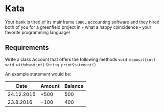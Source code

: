 # Kata

Your bank is tired of its mainframe `COBOL` accounting software and they hired both of you for a greenfield project in - what a happy coincidence - your favorite programming language!

## Requirements

Write a class Account that offers the following methods `void deposit(int)` `void withdraw(int)` `String printStatement()`

An example statement would be:

| Date       | Amount | Balance |
| ---------- | ------ | ------- |
| 24.12.2015 | +500   | 500     |
| 23.8.2016  | -100   | 400     |
